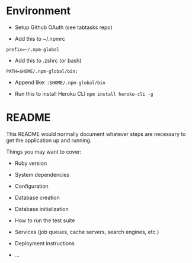 # Environment

* Setup Github OAuth (see tabtasks repo)

* Add this to ~/.npmrc

`prefix=~/.npm-global`

* Add this to .zshrc (or bash)

`PATH=$HOME/.npm-global/bin:`

* Append like:
`:$HOME/.npm-global/bin`

* Run this to install Heroku CLI
`npm install heroku-cli -g`


# README

This README would normally document whatever steps are necessary to get the
application up and running.

Things you may want to cover:

* Ruby version

* System dependencies

* Configuration

* Database creation

* Database initialization

* How to run the test suite

* Services (job queues, cache servers, search engines, etc.)

* Deployment instructions

* ...
